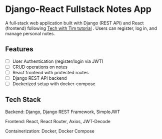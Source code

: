# Django-React Fullstack Notes App
A full‑stack web application built with Django (REST API) and React (frontend) following [Tech with Tim tutorial](https://www.youtube.com/watch?v=c-QsfbznSXI) . Users can register, log in, and manage personal notes.

## Features
- [ ] User Authentication (register/login via JWT)
- [ ] CRUD operations on notes
- [ ] React frontend with protected routes
- [ ] Django REST API backend
- [ ] Dockerized setup with docker-compose

## Tech Stack
Backend: Django, Django REST Framework, SimpleJWT

Frontend: React, React Router, Axios, JWT-Decode

Containerization: Docker, Docker Compose